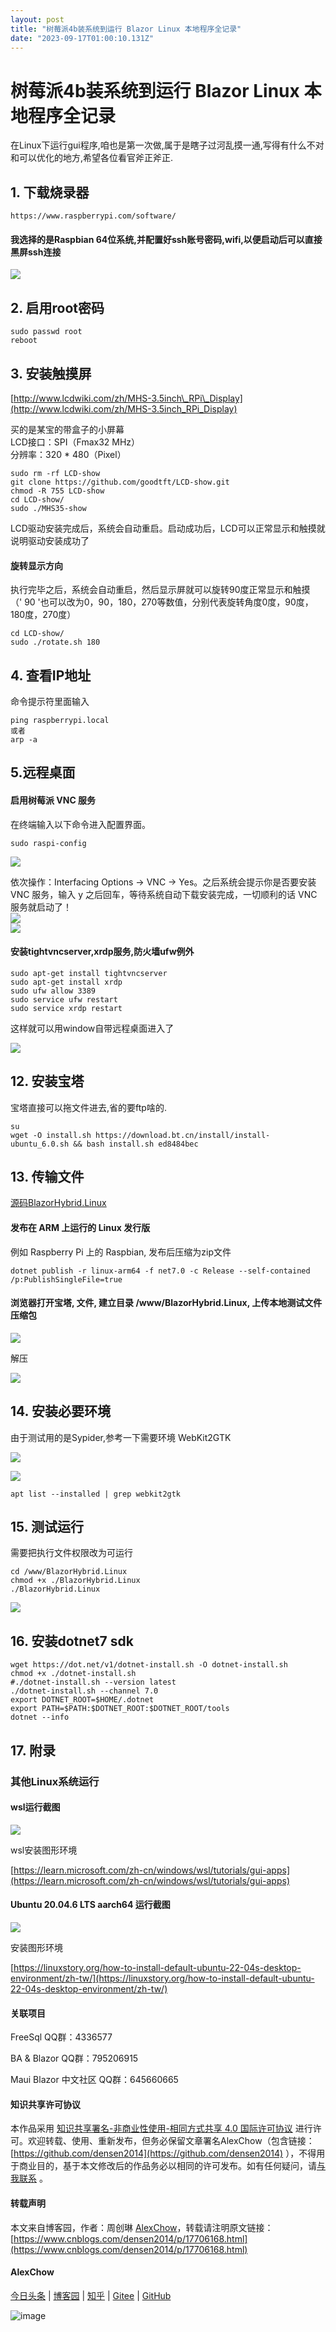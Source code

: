 ```yaml
---
layout: post
title: "树莓派4b装系统到运行 Blazor Linux 本地程序全记录"
date: "2023-09-17T01:00:10.131Z"
---
```

树莓派4b装系统到运行 Blazor Linux 本地程序全记录
================================

在Linux下运行gui程序,咱也是第一次做,属于是瞎子过河乱摸一通,写得有什么不对和可以优化的地方,希望各位看官斧正斧正.

1\. 下载烧录器
---------

    https://www.raspberrypi.com/software/
    

#### 我选择的是Raspbian 64位系统,并配置好ssh账号密码,wifi,以便启动后可以直接黑屏ssh连接

![](https://img2023.cnblogs.com/blog/1980213/202309/1980213-20230915234136402-396671960.png)

2\. 启用root密码
------------

    sudo passwd root
    reboot
    

3\. 安装触摸屏
---------

[http://www.lcdwiki.com/zh/MHS-3.5inch\_RPi\_Display](http://www.lcdwiki.com/zh/MHS-3.5inch_RPi_Display)

买的是某宝的带盒子的小屏幕  
LCD接口：SPI（Fmax32 MHz）  
分辨率：320 \* 480（Pixel）

    sudo rm -rf LCD-show
    git clone https://github.com/goodtft/LCD-show.git
    chmod -R 755 LCD-show
    cd LCD-show/
    sudo ./MHS35-show
    

LCD驱动安装完成后，系统会自动重启。启动成功后，LCD可以正常显示和触摸就说明驱动安装成功了

#### 旋转显示方向

执行完毕之后，系统会自动重启，然后显示屏就可以旋转90度正常显示和触摸  
（' 90 '也可以改为0，90，180，270等数值，分别代表旋转角度0度，90度，180度，270度）

    cd LCD-show/
    sudo ./rotate.sh 180
    

4\. 查看IP地址
----------

命令提示符里面输入

    ping raspberrypi.local
    或者 
    arp -a 
    

5.远程桌面
------

#### 启用树莓派 VNC 服务

在终端输入以下命令进入配置界面。

    sudo raspi-config
    

![](https://img2023.cnblogs.com/blog/1980213/202309/1980213-20230916003211963-2062014582.png)

依次操作：Interfacing Options -> VNC -> Yes。之后系统会提示你是否要安装 VNC 服务，输入 y 之后回车，等待系统自动下载安装完成，一切顺利的话 VNC 服务就启动了！  
![](https://img2023.cnblogs.com/blog/1980213/202309/1980213-20230916003226008-1440051362.png)  
![](https://img2023.cnblogs.com/blog/1980213/202309/1980213-20230916003231455-532515275.png)

#### 安装tightvncserver,xrdp服务,防火墙ufw例外

    sudo apt-get install tightvncserver
    sudo apt-get install xrdp
    sudo ufw allow 3389
    sudo service ufw restart
    sudo service xrdp restart
    

这样就可以用window自带远程桌面进入了

![](https://img2023.cnblogs.com/blog/1980213/202309/1980213-20230916004814485-243041614.png)

12\. 安装宝塔
---------

宝塔直接可以拖文件进去,省的要ftp啥的.

    su
    wget -O install.sh https://download.bt.cn/install/install-ubuntu_6.0.sh && bash install.sh ed8484bec
    

13\. 传输文件
---------

[源码BlazorHybrid.Linux](https://github.com/densen2014/BlazorHybrid/tree/master/BlazorHybrid.Linux?WT.mc_id=DT-MVP-5005078)

#### 发布在 ARM 上运行的 Linux 发行版

例如 Raspberry Pi 上的 Raspbian, 发布后压缩为zip文件

    dotnet publish -r linux-arm64 -f net7.0 -c Release --self-contained /p:PublishSingleFile=true
    

#### 浏览器打开宝塔, 文件, 建立目录 /www/BlazorHybrid.Linux, 上传本地测试文件压缩包

![](https://img2023.cnblogs.com/blog/1980213/202309/1980213-20230916003925467-538838644.png)

解压

![](https://img2023.cnblogs.com/blog/1980213/202309/1980213-20230916004340332-284860379.png)

14\. 安装必要环境
-----------

由于测试用的是Sypider,参考一下需要环境 WebKit2GTK

![](https://img2023.cnblogs.com/blog/1980213/202309/1980213-20230916011652950-1390313006.png)

![](https://img2023.cnblogs.com/blog/1980213/202309/1980213-20230916011700186-2008793321.png)

    apt list --installed | grep webkit2gtk
    

15\. 测试运行
---------

需要把执行文件权限改为可运行

    cd /www/BlazorHybrid.Linux
    chmod +x ./BlazorHybrid.Linux
    ./BlazorHybrid.Linux
    

![](https://img2023.cnblogs.com/blog/1980213/202309/1980213-20230916054542726-726002468.png)

16\. 安装dotnet7 sdk
------------------

    wget https://dot.net/v1/dotnet-install.sh -O dotnet-install.sh
    chmod +x ./dotnet-install.sh
    #./dotnet-install.sh --version latest
    ./dotnet-install.sh --channel 7.0
    export DOTNET_ROOT=$HOME/.dotnet
    export PATH=$PATH:$DOTNET_ROOT:$DOTNET_ROOT/tools
    dotnet --info
    

17\. 附录
-------

### 其他Linux系统运行

#### wsl运行截图

![](https://img2023.cnblogs.com/blog/1980213/202309/1980213-20230916011749040-1538260196.png)

wsl安装图形环境

[https://learn.microsoft.com/zh-cn/windows/wsl/tutorials/gui-apps](https://learn.microsoft.com/zh-cn/windows/wsl/tutorials/gui-apps)

#### Ubuntu 20.04.6 LTS aarch64 运行截图

![](https://img2023.cnblogs.com/blog/1980213/202309/1980213-20230916223401058-847794556.png)

安装图形环境

[https://linuxstory.org/how-to-install-default-ubuntu-22-04s-desktop-environment/zh-tw/](https://linuxstory.org/how-to-install-default-ubuntu-22-04s-desktop-environment/zh-tw/)

#### 关联项目

FreeSql QQ群：4336577

BA & Blazor QQ群：795206915

Maui Blazor 中文社区 QQ群：645660665

#### 知识共享许可协议

本作品采用 [知识共享署名-非商业性使用-相同方式共享 4.0 国际许可协议](https://creativecommons.org/licenses/by-nc-sa/4.0/) 进行许可。欢迎转载、使用、重新发布，但务必保留文章署名AlexChow（包含链接： [https://github.com/densen2014](https://github.com/densen2014) ），不得用于商业目的，基于本文修改后的作品务必以相同的许可发布。如有任何疑问，请[与我联系](zhouchuanglin@gmail.com) 。

#### 转载声明

本文来自博客园，作者：周创琳 [AlexChow](https://www.cnblogs.com/densen2014/)，转载请注明原文链接：[https://www.cnblogs.com/densen2014/p/17706168.html](https://www.cnblogs.com/densen2014/p/17706168.html)

#### AlexChow

[今日头条](https://www.toutiao.com/c/user/token/MS4wLjABAAAAGMBzlmgJx0rytwH08AEEY8F0wIVXB2soJXXdUP3ohAE/?) | [博客园](https://www.cnblogs.com/densen2014) | [知乎](https://www.zhihu.com/people/alex-chow-54) | [Gitee](https://gitee.com/densen2014) | [GitHub](https://github.com/densen2014?WT.mc_id=DT-MVP-5005078)

![image](https://img2023.cnblogs.com/blog/1980213/202302/1980213-20230201233143321-1727894703.png)